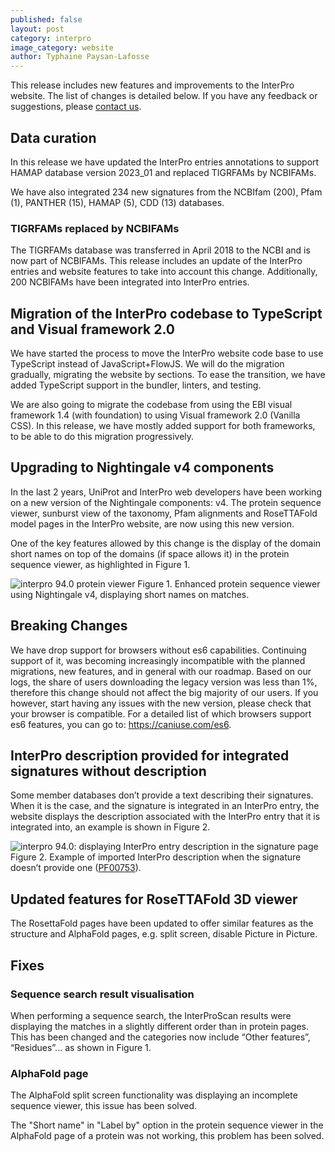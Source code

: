 ```yaml
---
published: false
layout: post
category: interpro
image_category: website
author: Typhaine Paysan-Lafosse
---
```

This release includes new features and improvements to the InterPro website. The list of changes is detailed below. If you have any feedback or suggestions, please [contact us](https://www.ebi.ac.uk/support/interpro).

## Data curation
In this release we have updated the InterPro entries annotations to support HAMAP database version 2023_01 and replaced TIGRFAMs by NCBIFAMs. 

We have also integrated 234 new signatures from the NCBIfam (200), Pfam (1), PANTHER (15), HAMAP (5), CDD (13) databases.

### TIGRFAMs replaced by NCBIFAMs
The TIGRFAMs database was transferred in April 2018 to the NCBI and is now part of NCBIFAMs. This release includes an update of the InterPro entries and website features to take into account this change. Additionally, 200 NCBIFAMs have been integrated into InterPro entries.

## Migration of the InterPro codebase to TypeScript and Visual framework 2.0
We have started the process to move the InterPro website code base to use TypeScript instead of JavaScript+FlowJS. We will do the migration gradually, migrating the website by sections. To ease the transition, we have added TypeScript support in the bundler, linters, and testing. 

We are also going to migrate the codebase from using the EBI visual framework 1.4 (with foundation) to using Visual framework 2.0 (Vanilla CSS). In this release, we have mostly added support for both frameworks, to be able to do this migration progressively.

## Upgrading to Nightingale v4 components
In the last 2 years, UniProt and InterPro web developers have been working on a new version of the Nightingale components: v4. The protein sequence viewer, sunburst view of the taxonomy, Pfam alignments and RoseTTAFold model pages in the InterPro website, are now using this new version. 

One of the key features allowed by this change is the display of the domain short names on top of the domains (if space allows it) in the protein sequence viewer, as highlighted in Figure 1.

![interpro 94.0 protein viewer]({{site.baseurl}}/assets/media/images/posts/interpro_94_protein_viewer.png)
Figure 1. Enhanced protein sequence viewer using Nightingale v4, displaying short names on matches.

## Breaking Changes
We have drop support for browsers without es6 capabilities. Continuing support of it, was becoming increasingly incompatible with the planned migrations, new features, and in general with our roadmap. Based on our logs, the share of users downloading the legacy version was less than 1%, therefore this change should not affect the big majority of our users. If you however, start having any issues with the new version, please check that your browser is compatible. For a detailed list of which browsers support es6 features, you can go to: https://caniuse.com/es6.

## InterPro description provided for integrated signatures without description
Some member databases don’t provide a text describing their signatures. When it is the case, and the signature is integrated in an InterPro entry, the website displays the description associated with the InterPro entry that it is integrated into, an example is shown in Figure 2.

![interpro 94.0: displaying InterPro entry description in the signature page]({{site.baseurl}}/assets/media/images/posts/interpro_94_interpro_desc_in_sign.png)
Figure 2. Example of imported InterPro description when the signature doesn’t provide one ([PF00753](https://www.ebi.ac.uk/interpro/entry/pfam/PF00753/)).

## Updated features for RoseTTAFold 3D viewer
The RosettaFold pages have been updated to offer similar features as the structure and AlphaFold pages, e.g. split screen, disable Picture in Picture.

## Fixes
### Sequence search result visualisation
When performing a sequence search, the InterProScan results were displaying the matches in a slightly different order than in protein pages. This has been changed and the categories now include “Other features”, “Residues”... as shown in Figure 1.

### AlphaFold page
The AlphaFold split screen functionality was displaying an incomplete sequence viewer, this issue has been solved.

The "Short name" in "Label by" option in the protein sequence viewer in the AlphaFold page of a protein was not working, this problem has been solved.


